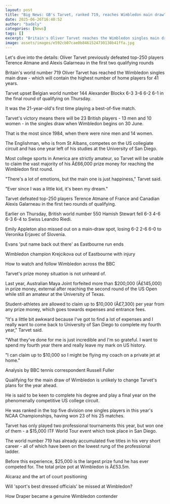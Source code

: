 ```yaml
---
layout: post
title: "Big News: GB's Tarvet, ranked 719, reaches Wimbledon main draw"
date: 2025-06-26T16:40:52
author: "badely"
categories: [News]
tags: []
excerpt: "Britain's Oliver Tarvet reaches the Wimbledon singles main draw - which will contain the highest number of home players for 41 years."
image: assets/images/e592cb07cae0b8461524730130b41ffa.jpg
---
```


Let's dive into the details: Oliver Tarvet previously defeated top-250 players Terence Atmane and Alexis Galarneau in the first two qualifying rounds

Britain's world number 719 Oliver Tarvet has reached the Wimbledon singles main draw - which will contain the highest number of home players for 41 years.

Tarvet upset Belgian world number 144 Alexander Blockx 6-3 3-6 6-2 6-1 in the final round of qualifying on Thursday.

It was the 21-year-old's first time playing a best-of-five match.

Tarvet's victory means there will be 23 British players - 13 men and 10 women - in the singles draw when Wimbledon begins on 30 June.

That is the most since 1984, when there were nine men and 14 women.

The Englishman, who is from St Albans, competes on the US collegiate circuit and has one year left of his studies at the University of San Diego.

Most college sports in America are strictly amateur, so Tarvet will be unable to claim the vast majority of his Â£66,000 prize money for reaching the Wimbledon first round.

"There's a lot of emotions, but the main one is just happiness," Tarvet said.

"Ever since I was a little kid, it's been my dream."

Tarvet defeated top-250 players Terence Atmane of France and Canadian Alexis Galarneau in the first two rounds of qualifying.

Earlier on Thursday, British world number 550 Hamish Stewart fell 6-3 4-6 6-3 6-4 to Swiss Leandro Riedi.

Emily Appleton also missed out on a main-draw spot, losing 6-2 2-6 6-0 to Veronika Erjavec of Slovenia.

Evans 'put name back out there' as Eastbourne run ends

Wimbledon champion Krejcikova out of Eastbourne with injury

How to watch and follow Wimbledon across the BBC

Tarvet's prize money situation is not unheard of.

Last year, Australian Maya Joint forfeited more than $200,000 (Â£145,000) in prize money, external after reaching the second round of the US Open while still an amateur at the University of Texas.

Student-athletes are allowed to claim up to $10,000 (Â£7,300) per year from any prize money, which goes towards expenses and entrance fees.

"It's a little bit awkward because I've got to find a lot of expenses and I really want to come back to University of San Diego to complete my fourth year," Tarvet said.

"What they've done for me is just incredible and I'm so grateful. I want to spend my fourth year there and really leave my mark on US history.

"I can claim up to $10,000 so I might be flying my coach on a private jet at home."

Analysis by BBC tennis correspondent Russell Fuller

Qualifying for the main draw of Wimbledon is unlikely to change Tarvet's plans for the year ahead.

He is said to be keen to complete his degree and play a final year on the phenomenally competitive US college circuit.

He was ranked in the top five division one singles players in this year's NCAA Championships, having won 23 of his 25 matches.

Tarvet has only played two professional tournaments this year, but won one of them - a $15,000 ITF World Tour event which took place in San Diego.

The world number 719 has already accumulated five titles in his very short career - all of which have been on the lowest rung of the professional ladder.

Before this experience, $25,000 is the largest prize fund he has ever competed for. The total prize pot at Wimbledon is Â£53.5m.

Alcaraz and the art of court positioning 

Will 'sport's best dressed officials' be missed at Wimbledon?

How Draper became a genuine Wimbledon contender

